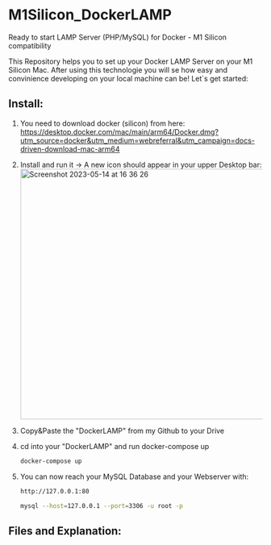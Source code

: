 # M1Silicon_DockerLAMP
Ready to start LAMP Server (PHP/MySQL) for Docker - M1 Silicon compatibility

This Repository helps you to set up your Docker LAMP Server on your M1 Silicon Mac. 
After using this technologie you will se how easy and convinience developing on your local machine can be!
Let`s get started:


  ## Install:

1. You need to download docker (silicon) from here: https://desktop.docker.com/mac/main/arm64/Docker.dmg?utm_source=docker&utm_medium=webreferral&utm_campaign=docs-driven-download-mac-arm64
2. Install and run it -> A new icon should appear in your upper Desktop bar:
    <img width="497" alt="Screenshot 2023-05-14 at 16 36 26" src="https://github.com/weristdominik/M1Silicon_DockerLAMP/assets/47948163/f2e73db1-b048-49e0-94aa-9c69d978173d">

3. Copy&Paste the "DockerLAMP" from my Github to your Drive

4. cd into your "DockerLAMP" and run docker-compose up
    ```bash
    docker-compose up
    ```
5. You can now reach your MySQL Database and your Webserver with:
    ```bash
    http://127.0.0.1:80
    ```
    ```bash
    mysql --host=127.0.0.1 --port=3306 -u root -p
    ```
    
    
    
  ## Files and Explanation:

    

